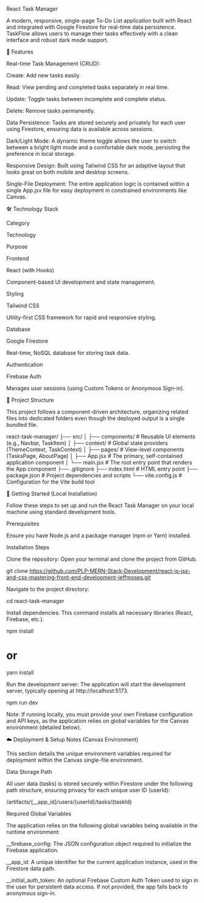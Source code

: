 React Task Manager

A modern, responsive, single-page To-Do List application built with React and integrated with Google Firestore for real-time data persistence. TaskFlow allows users to manage their tasks effectively with a clean interface and robust dark mode support.

🌟 Features

Real-time Task Management (CRUD):

Create: Add new tasks easily.

Read: View pending and completed tasks separately in real time.

Update: Toggle tasks between incomplete and complete status.

Delete: Remove tasks permanently.

Data Persistence: Tasks are stored securely and privately for each user using Firestore, ensuring data is available across sessions.

Dark/Light Mode: A dynamic theme toggle allows the user to switch between a bright light mode and a comfortable dark mode, persisting the preference in local storage.

Responsive Design: Built using Tailwind CSS for an adaptive layout that looks great on both mobile and desktop screens.

Single-File Deployment: The entire application logic is contained within a single App.jsx file for easy deployment in constrained environments like Canvas.

🛠️ Technology Stack

Category

Technology

Purpose

Frontend

React (with Hooks)

Component-based UI development and state management.

Styling

Tailwind CSS

Utility-first CSS framework for rapid and responsive styling.

Database

Google Firestore

Real-time, NoSQL database for storing task data.

Authentication

Firebase Auth

Manages user sessions (using Custom Tokens or Anonymous Sign-in).

📁 Project Structure

This project follows a component-driven architecture, organizing related files into dedicated folders even though the deployed output is a single bundled file.

react-task-manager/
├── src/
│   ├── components/      # Reusable UI elements (e.g., Navbar, TaskItem)
│   ├── context/         # Global state providers (ThemeContext, TaskContext)
│   ├── pages/           # View-level components (TasksPage, AboutPage)
│   ├── App.jsx          # The primary, self-contained application component
│   └── main.jsx         # The root entry point that renders the App component
├── .gitignore
├── index.html           # HTML entry point
├── package.json         # Project dependencies and scripts
└── vite.config.js       # Configuration for the Vite build tool




🚀 Getting Started (Local Installation)

Follow these steps to set up and run the React Task Manager on your local machine using standard development tools.

Prerequisites

Ensure you have Node.js and a package manager (npm or Yarn) installed.

Installation Steps

Clone the repository:
Open your terminal and clone the project from GitHub.

git clone https://github.com/PLP-MERN-Stack-Development/react-js-jsx-and-css-mastering-front-end-development-jeffmoses.git


Navigate to the project directory:

cd react-task-manager


Install dependencies:
This command installs all necessary libraries (React, Firebase, etc.).

npm install
# or
yarn install


Run the development server:
The application will start the development server, typically opening at http://localhost:5173.

npm run dev


Note: If running locally, you must provide your own Firebase configuration and API keys, as the application relies on global variables for the Canvas environment (detailed below).

☁️ Deployment & Setup Notes (Canvas Environment)

This section details the unique environment variables required for deployment within the Canvas single-file environment.

Data Storage Path

All user data (tasks) is stored securely within Firestore under the following path structure, ensuring privacy for each unique user ID (userId):

/artifacts/{__app_id}/users/{userId}/tasks/{taskId}



Required Global Variables

The application relies on the following global variables being available in the runtime environment:

__firebase_config: The JSON configuration object required to initialize the Firebase application.

__app_id: A unique identifier for the current application instance, used in the Firestore data path.

__initial_auth_token: An optional Firebase Custom Auth Token used to sign in the user for persistent data access. If not provided, the app falls back to anonymous sign-in.


